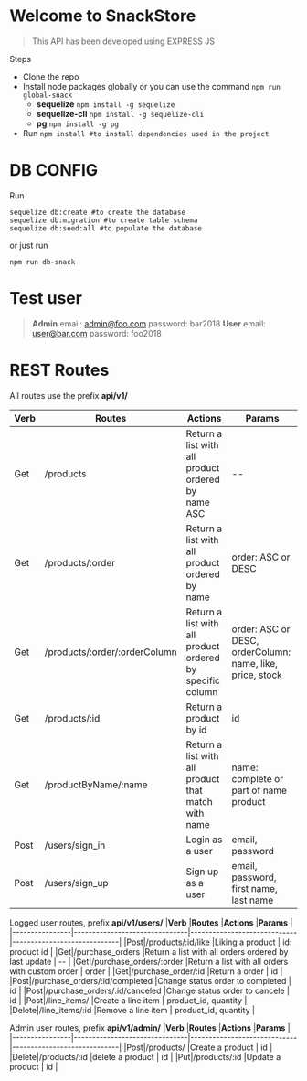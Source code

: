 
# Welcome to SnackStore


> This API has been developed using EXPRESS JS

Steps

 - Clone the repo
 - Install node packages globally or you can use the command `npm run global-snack`
	 - **sequelize**  `npm install -g sequelize`
	 - **sequelize-cli**   `npm install -g sequelize-cli`
	 - **pg**  `npm install -g pg`
 - Run `npm install #to install dependencies used in the project`

# DB CONFIG

Run

    sequelize db:create #to create the database
	sequelize db:migration #to create table schema
	sequelize db:seed:all #to populate the database

or just run

    npm run db-snack

# Test user

> **Admin**
> email: admin@foo.com
> password: bar2018
> **User**
> email: user@bar.com
> password: foo2018


# REST Routes

All routes use the prefix **api/v1/**

|**Verb**        |**Routes**                          |**Actions**                         |**Params**                         |
|----------------|-------------------------------|-----------------------------|-----------------------------|
|Get|/products            |Return a list with all product ordered by name ASC            | -- |
|Get |/products/:order          |Return a list with all product ordered by name           |   order: ASC or DESC          |
|Get |/products/:order/:orderColumn         |Return a list with all product ordered by specific column         |   order: ASC or DESC, orderColumn: name, like, price, stock          |
|Get |/products/:id          |Return a product by id           |   id          |
|Get |/productByName/:name          |Return a list with all product that match with name         |   name: complete or part of name  product          |
|Post |/users/sign_in          |Login as a user           |   email, password          |
|Post |/users/sign_up          |Sign up as a user          |   email, password, first name, last name          |

Logged user routes, prefix **api/v1/users/**
|**Verb**        |**Routes**                          |**Actions**                         |**Params**                         |
|----------------|-------------------------------|-----------------------------|-----------------------------|
|Post|/products/:id/like           |Liking a product           | id: product id |
|Get|/purchase_orders           |Return a list with all orders ordered by last update        | -- |
|Get|/purchase_orders/:order         |Return a list with all orders with custom order        | order |
|Get|/purchase_order/:id          |Return a  order       | id |
|Post|/purchase_orders/:id/completed          |Change status order to completed     | id |
|Post|/purchase_orders/:id/canceled         |Change status order to cancele       | id |
|Post|/line_items/         |Create a line item       | product_id, quantity |
|Delete|/line_items/:id      |Remove a line item       | product_id, quantity |

Admin user routes, prefix **api/v1/admin/**
|**Verb**        |**Routes**                          |**Actions**                         |**Params**                         |
|----------------|-------------------------------|-----------------------------|-----------------------------|
|Post|/products/         |Create a product           | id |
|Delete|/products/:id        |delete a product           | id |
|Put|/products/:id       |Update a product           | id |
